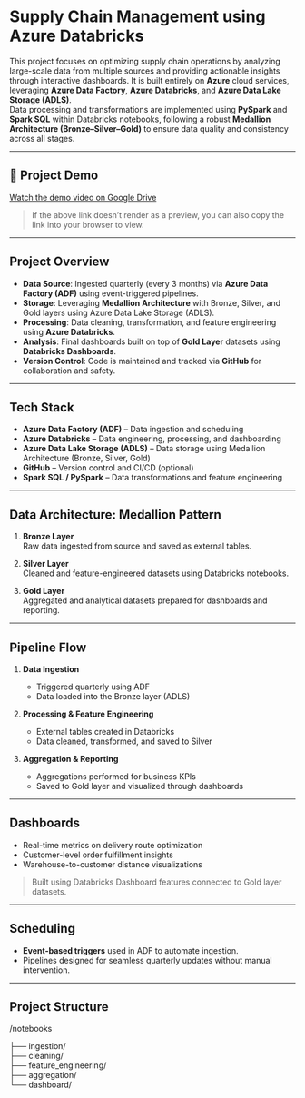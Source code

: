 # Supply Chain Management using Azure Databricks

This project focuses on optimizing supply chain operations by analyzing large-scale data from multiple sources and providing actionable insights through interactive dashboards. It is built entirely on **Azure** cloud services, leveraging **Azure Data Factory**, **Azure Databricks**, and **Azure Data Lake Storage (ADLS)**.  
Data processing and transformations are implemented using **PySpark** and **Spark SQL** within Databricks notebooks, following a robust **Medallion Architecture (Bronze–Silver–Gold)** to ensure data quality and consistency across all stages.

---

## 🎥 Project Demo

[Watch the demo video on Google Drive](https://drive.google.com/file/d/1EXMnPEq3ECIJe3sxeN4NYe1KJfKFNnHS/view?usp=sharing)

> If the above link doesn’t render as a preview, you can also copy the link into your browser to view.

---

## Project Overview

-  **Data Source**: Ingested quarterly (every 3 months) via **Azure Data Factory (ADF)** using event-triggered pipelines.
-  **Storage**: Leveraging **Medallion Architecture** with Bronze, Silver, and Gold layers using Azure Data Lake Storage (ADLS).
-  **Processing**: Data cleaning, transformation, and feature engineering using **Azure Databricks**.
-  **Analysis**: Final dashboards built on top of **Gold Layer** datasets using **Databricks Dashboards**.
-  **Version Control**: Code is maintained and tracked via **GitHub** for collaboration and safety.

---

## Tech Stack

- **Azure Data Factory (ADF)** – Data ingestion and scheduling
- **Azure Databricks** – Data engineering, processing, and dashboarding
- **Azure Data Lake Storage (ADLS)** – Data storage using Medallion Architecture (Bronze, Silver, Gold)
- **GitHub** – Version control and CI/CD (optional)
- **Spark SQL / PySpark** – Data transformations and feature engineering

---

## Data Architecture: Medallion Pattern

1. **Bronze Layer**  
   Raw data ingested from source and saved as external tables.
   
2. **Silver Layer**  
   Cleaned and feature-engineered datasets using Databricks notebooks.
   
3. **Gold Layer**  
   Aggregated and analytical datasets prepared for dashboards and reporting.

---

## Pipeline Flow

1. **Data Ingestion**  
   - Triggered quarterly using ADF
   - Data loaded into the Bronze layer (ADLS)

2. **Processing & Feature Engineering**  
   - External tables created in Databricks
   - Data cleaned, transformed, and saved to Silver

3. **Aggregation & Reporting**  
   - Aggregations performed for business KPIs
   - Saved to Gold layer and visualized through dashboards

---

## Dashboards

- Real-time metrics on delivery route optimization
- Customer-level order fulfillment insights
- Warehouse-to-customer distance visualizations

> Built using Databricks Dashboard features connected to Gold layer datasets.

---

## Scheduling

- **Event-based triggers** used in ADF to automate ingestion.
- Pipelines designed for seamless quarterly updates without manual intervention.

---

## Project Structure 

/notebooks

├── ingestion/  
├── cleaning/  
├── feature_engineering/  
├── aggregation/  
└── dashboard/
